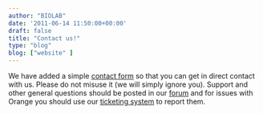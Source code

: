 ```yaml
---
author: "BIOLAB"
date: '2011-06-14 11:50:00+00:00'
draft: false
title: "Contact us!"
type: "blog"
blog: ["website" ]
---
```


We have added a simple [contact form](/contact/) so that you can get in direct contact with us. Please do not misuse it (we will simply ignore you). Support and other general questions should be posted in our [forum](/forum/) and for issues with Orange you should use our [ticketing system](/trac/) to report them.
